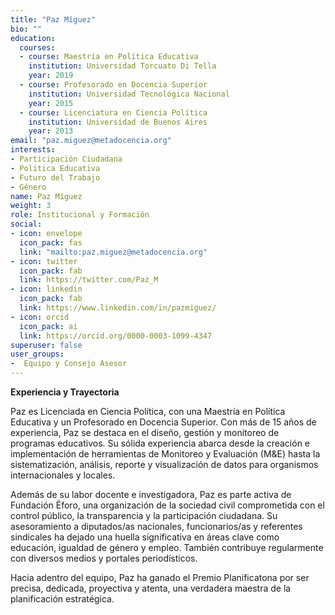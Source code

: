 ```yaml
---
title: "Paz Míguez"
bio: ""
education:
  courses:
  - course: Maestría en Política Educativa
    institution: Universidad Torcuato Di Tella
    year: 2019
  - course: Profesorado en Docencia Superior
    institution: Universidad Tecnológica Nacional
    year: 2015
  - course: Licenciatura en Ciencia Política
    institution: Universidad de Buenos Aires
    year: 2013
email: "paz.miguez@metadocencia.org"
interests:
- Participación Ciudadana
- Política Educativa 
- Futuro del Trabajo
- Género
name: Paz Míguez
weight: 3
role: Institucional y Formación
social:
- icon: envelope
  icon_pack: fas
  link: "mailto:paz.miguez@metadocencia.org"
- icon: twitter
  icon_pack: fab
  link: https://twitter.com/Paz_M
- icon: linkedin
  icon_pack: fab
  link: https://www.linkedin.com/in/pazmiguez/
- icon: orcid
  icon_pack: ai
  link: https://orcid.org/0000-0003-1099-4347
superuser: false
user_groups:
-  Equipo y Consejo Asesor
---
```


**Experiencia y Trayectoria**

Paz es Licenciada en Ciencia Política, con una Maestría en Política Educativa y un Profesorado en Docencia Superior. Con más de 15 años de experiencia, Paz se destaca en el diseño, gestión y monitoreo de programas educativos. 
Su sólida experiencia abarca desde la creación e implementación de herramientas de Monitoreo y Evaluación (M&E) hasta la sistematización, análisis, reporte y visualización de datos para organismos internacionales y locales.

Además de su labor docente e investigadora, Paz es parte activa de Fundación Éforo, una organización de la sociedad civil comprometida con el control público, la transparencia y la participación ciudadana. 
Su asesoramiento a diputados/as nacionales, funcionarios/as y referentes sindicales ha dejado una huella significativa en áreas clave como educación, igualdad de género y empleo. También contribuye regularmente con diversos medios y portales periodísticos.

Hacia adentro del equipo, Paz ha ganado el Premio Planificatona por ser precisa, dedicada, proyectiva y atenta, una verdadera maestra de la planificación estratégica.
